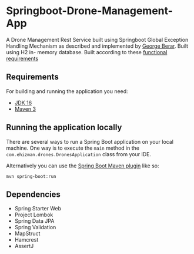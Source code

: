 # Springboot-Drone-Management-App

[//]: # ([![Build Status]&#40;https://travis-ci.org/codecentric/springboot-sample-app.svg?branch=master&#41;]&#40;https://travis-ci.org/codecentric/springboot-sample-app&#41;)
[//]: # ([![Coverage Status]&#40;https://coveralls.io/repos/github/codecentric/springboot-sample-app/badge.svg?branch=master&#41;]&#40;https://coveralls.io/github/codecentric/springboot-sample-app?branch=master&#41;)
[//]: # ([![License]&#40;http://img.shields.io/:license-apache-blue.svg&#41;]&#40;http://www.apache.org/licenses/LICENSE-2.0.html&#41;)

A Drone Management Rest Service built using Springboot Global Exception Handling Mechanism as described and implemented by [George Berar](https://medium.com/@georgeberar.contact/springboot-standardized-api-exception-handling-f31510861350).
Built using H2 in- memory database.
Built according to these [functional requirements](https://drive.google.com/file/d/11v2j2geymo6cPPHQl70Lhk8rIhHh0W0B/view?usp=sharing) 

## Requirements

For building and running the application you need:

- [JDK 16](https://www.oracle.com/java/technologies/javase/jdk16-archive-downloads.html)
- [Maven 3](https://maven.apache.org)

## Running the application locally

There are several ways to run a Spring Boot application on your local machine. One way is to execute the `main` method in the `com.ehizman.drones.DronesApplication` class from your IDE.

Alternatively you can use the [Spring Boot Maven plugin](https://docs.spring.io/spring-boot/docs/current/reference/html/build-tool-plugins-maven-plugin.html) like so:

```shell
mvn spring-boot:run
```

## Dependencies

- Spring Starter Web 
- Project Lombok
- Spring Data JPA
- Spring Validation
- MapStruct
- Hamcrest
- AssertJ

[//]: # (## Deploying the application to OpenShift)

[//]: # ()
[//]: # (The easiest way to deploy the sample application to OpenShift is to use the [OpenShift CLI]&#40;https://docs.openshift.org/latest/cli_reference/index.html&#41;:)

[//]: # ()
[//]: # (```shell)

[//]: # (oc new-app codecentric/springboot-maven3-centos~https://github.com/codecentric/springboot-sample-app)

[//]: # (```)

[//]: # (## Copyright)

[//]: # ()
[//]: # (Released under the Apache License 2.0. See the [LICENSE]&#40;https://github.com/codecentric/springboot-sample-app/blob/master/LICENSE&#41; file.)
